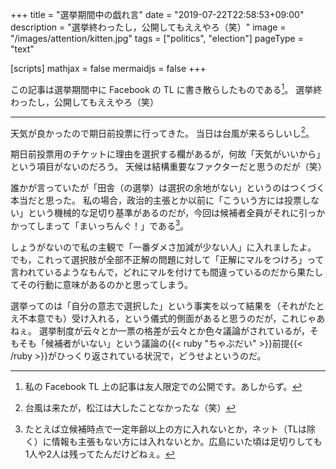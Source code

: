 +++
title = "選挙期間中の戯れ言"
date =  "2019-07-22T22:58:53+09:00"
description = "選挙終わったし，公開してもええやろ（笑）"
image = "/images/attention/kitten.jpg"
tags = ["politics", "election"]
pageType = "text"

[scripts]
  mathjax = false
  mermaidjs = false
+++

この記事は選挙期間中に Facebook の TL に書き散らしたものである[^fb1]。
選挙終わったし，公開してもええやろ（笑）

[^fb1]: 私の Facebook TL 上の記事は友人限定での公開です。あしからず。

----

天気が良かったので期日前投票に行ってきた。
当日は台風が来るらしいし[^tp1]。

[^tp1]: 台風は来たが，松江は大したことなかったな（笑）

期日前投票用のチケットに理由を選択する欄があるが，何故「天気がいいから」という項目がないのだろう。
天候は結構重要なファクターだと思うのだが（笑）

誰かが言っていたが「田舎（の選挙）は選択の余地がない」というのはつくづく本当だと思った。
私の場合，政治的主張とか以前に「こういう方には投票しない」という機械的な足切り基準があるのだが，今回は候補者全員がそれに引っかかってしまって「まいっちんぐ！」である[^h1]。

[^h1]: たとえば立候補時点で一定年齢以上の方に入れないとか，ネット（TLは除く）に情報も主張もない方には入れないとか。広島にいた頃は足切りしても1人や2人は残ってたんだけどねぇ。

しょうがないので私の主観で「一番ダメさ加減が少ない人」に入れましたよ。
でも，これって選択肢が全部不正解の問題に対して「正解にマルをつけろ」って言われているようなもんで，どれにマルを付けても間違っているのだから果たしてその行動に意味があるのかと思ってしまう。

選挙ってのは「自分の意志で選択した」という事実を以って結果を（それがたとえ不本意でも）受け入れる，という儀式的側面があると思うのだが，これじゃあねぇ。
選挙制度が云々とか一票の格差が云々とか色々議論がされているが，そもそも「候補者がいない」という議論の{{< ruby "ちゃぶだい" >}}前提{{< /ruby >}}がひっくり返されている状況で，どうせよというのだ。
